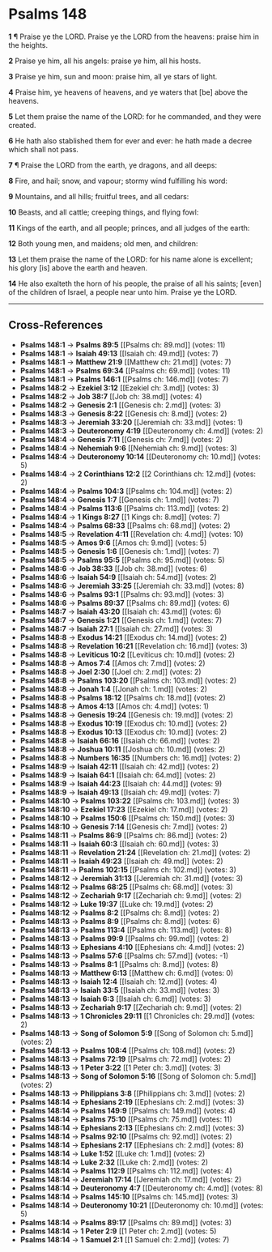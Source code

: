 # Psalms 148

**1** ¶ Praise ye the LORD. Praise ye the LORD from the heavens: praise him in the heights.

**2** Praise ye him, all his angels: praise ye him, all his hosts.

**3** Praise ye him, sun and moon: praise him, all ye stars of light.

**4** Praise him, ye heavens of heavens, and ye waters that [be] above the heavens.

**5** Let them praise the name of the LORD: for he commanded, and they were created.

**6** He hath also stablished them for ever and ever: he hath made a decree which shall not pass.

**7** ¶ Praise the LORD from the earth, ye dragons, and all deeps:

**8** Fire, and hail; snow, and vapour; stormy wind fulfilling his word:

**9** Mountains, and all hills; fruitful trees, and all cedars:

**10** Beasts, and all cattle; creeping things, and flying fowl:

**11** Kings of the earth, and all people; princes, and all judges of the earth:

**12** Both young men, and maidens; old men, and children:

**13** Let them praise the name of the LORD: for his name alone is excellent; his glory [is] above the earth and heaven.

**14** He also exalteth the horn of his people, the praise of all his saints; [even] of the children of Israel, a people near unto him. Praise ye the LORD.

---

## Cross-References

- **Psalms 148:1** → **Psalms 89:5** [[Psalms ch: 89.md]] (votes: 11)
- **Psalms 148:1** → **Isaiah 49:13** [[Isaiah ch: 49.md]] (votes: 7)
- **Psalms 148:1** → **Matthew 21:9** [[Matthew ch: 21.md]] (votes: 7)
- **Psalms 148:1** → **Psalms 69:34** [[Psalms ch: 69.md]] (votes: 11)
- **Psalms 148:1** → **Psalms 146:1** [[Psalms ch: 146.md]] (votes: 7)
- **Psalms 148:2** → **Ezekiel 3:12** [[Ezekiel ch: 3.md]] (votes: 3)
- **Psalms 148:2** → **Job 38:7** [[Job ch: 38.md]] (votes: 4)
- **Psalms 148:2** → **Genesis 2:1** [[Genesis ch: 2.md]] (votes: 3)
- **Psalms 148:3** → **Genesis 8:22** [[Genesis ch: 8.md]] (votes: 2)
- **Psalms 148:3** → **Jeremiah 33:20** [[Jeremiah ch: 33.md]] (votes: 1)
- **Psalms 148:3** → **Deuteronomy 4:19** [[Deuteronomy ch: 4.md]] (votes: 2)
- **Psalms 148:4** → **Genesis 7:11** [[Genesis ch: 7.md]] (votes: 2)
- **Psalms 148:4** → **Nehemiah 9:6** [[Nehemiah ch: 9.md]] (votes: 3)
- **Psalms 148:4** → **Deuteronomy 10:14** [[Deuteronomy ch: 10.md]] (votes: 5)
- **Psalms 148:4** → **2 Corinthians 12:2** [[2 Corinthians ch: 12.md]] (votes: 2)
- **Psalms 148:4** → **Psalms 104:3** [[Psalms ch: 104.md]] (votes: 2)
- **Psalms 148:4** → **Genesis 1:7** [[Genesis ch: 1.md]] (votes: 7)
- **Psalms 148:4** → **Psalms 113:6** [[Psalms ch: 113.md]] (votes: 2)
- **Psalms 148:4** → **1 Kings 8:27** [[1 Kings ch: 8.md]] (votes: 7)
- **Psalms 148:4** → **Psalms 68:33** [[Psalms ch: 68.md]] (votes: 2)
- **Psalms 148:5** → **Revelation 4:11** [[Revelation ch: 4.md]] (votes: 10)
- **Psalms 148:5** → **Amos 9:6** [[Amos ch: 9.md]] (votes: 5)
- **Psalms 148:5** → **Genesis 1:6** [[Genesis ch: 1.md]] (votes: 7)
- **Psalms 148:5** → **Psalms 95:5** [[Psalms ch: 95.md]] (votes: 5)
- **Psalms 148:6** → **Job 38:33** [[Job ch: 38.md]] (votes: 6)
- **Psalms 148:6** → **Isaiah 54:9** [[Isaiah ch: 54.md]] (votes: 2)
- **Psalms 148:6** → **Jeremiah 33:25** [[Jeremiah ch: 33.md]] (votes: 8)
- **Psalms 148:6** → **Psalms 93:1** [[Psalms ch: 93.md]] (votes: 3)
- **Psalms 148:6** → **Psalms 89:37** [[Psalms ch: 89.md]] (votes: 6)
- **Psalms 148:7** → **Isaiah 43:20** [[Isaiah ch: 43.md]] (votes: 6)
- **Psalms 148:7** → **Genesis 1:21** [[Genesis ch: 1.md]] (votes: 7)
- **Psalms 148:7** → **Isaiah 27:1** [[Isaiah ch: 27.md]] (votes: 3)
- **Psalms 148:8** → **Exodus 14:21** [[Exodus ch: 14.md]] (votes: 2)
- **Psalms 148:8** → **Revelation 16:21** [[Revelation ch: 16.md]] (votes: 3)
- **Psalms 148:8** → **Leviticus 10:2** [[Leviticus ch: 10.md]] (votes: 2)
- **Psalms 148:8** → **Amos 7:4** [[Amos ch: 7.md]] (votes: 2)
- **Psalms 148:8** → **Joel 2:30** [[Joel ch: 2.md]] (votes: 2)
- **Psalms 148:8** → **Psalms 103:20** [[Psalms ch: 103.md]] (votes: 2)
- **Psalms 148:8** → **Jonah 1:4** [[Jonah ch: 1.md]] (votes: 2)
- **Psalms 148:8** → **Psalms 18:12** [[Psalms ch: 18.md]] (votes: 2)
- **Psalms 148:8** → **Amos 4:13** [[Amos ch: 4.md]] (votes: 1)
- **Psalms 148:8** → **Genesis 19:24** [[Genesis ch: 19.md]] (votes: 2)
- **Psalms 148:8** → **Exodus 10:19** [[Exodus ch: 10.md]] (votes: 2)
- **Psalms 148:8** → **Exodus 10:13** [[Exodus ch: 10.md]] (votes: 2)
- **Psalms 148:8** → **Isaiah 66:16** [[Isaiah ch: 66.md]] (votes: 2)
- **Psalms 148:8** → **Joshua 10:11** [[Joshua ch: 10.md]] (votes: 2)
- **Psalms 148:8** → **Numbers 16:35** [[Numbers ch: 16.md]] (votes: 2)
- **Psalms 148:9** → **Isaiah 42:11** [[Isaiah ch: 42.md]] (votes: 2)
- **Psalms 148:9** → **Isaiah 64:1** [[Isaiah ch: 64.md]] (votes: 2)
- **Psalms 148:9** → **Isaiah 44:23** [[Isaiah ch: 44.md]] (votes: 9)
- **Psalms 148:9** → **Isaiah 49:13** [[Isaiah ch: 49.md]] (votes: 7)
- **Psalms 148:10** → **Psalms 103:22** [[Psalms ch: 103.md]] (votes: 3)
- **Psalms 148:10** → **Ezekiel 17:23** [[Ezekiel ch: 17.md]] (votes: 2)
- **Psalms 148:10** → **Psalms 150:6** [[Psalms ch: 150.md]] (votes: 3)
- **Psalms 148:10** → **Genesis 7:14** [[Genesis ch: 7.md]] (votes: 2)
- **Psalms 148:11** → **Psalms 86:9** [[Psalms ch: 86.md]] (votes: 2)
- **Psalms 148:11** → **Isaiah 60:3** [[Isaiah ch: 60.md]] (votes: 3)
- **Psalms 148:11** → **Revelation 21:24** [[Revelation ch: 21.md]] (votes: 2)
- **Psalms 148:11** → **Isaiah 49:23** [[Isaiah ch: 49.md]] (votes: 2)
- **Psalms 148:11** → **Psalms 102:15** [[Psalms ch: 102.md]] (votes: 3)
- **Psalms 148:12** → **Jeremiah 31:13** [[Jeremiah ch: 31.md]] (votes: 3)
- **Psalms 148:12** → **Psalms 68:25** [[Psalms ch: 68.md]] (votes: 3)
- **Psalms 148:12** → **Zechariah 9:17** [[Zechariah ch: 9.md]] (votes: 2)
- **Psalms 148:12** → **Luke 19:37** [[Luke ch: 19.md]] (votes: 2)
- **Psalms 148:12** → **Psalms 8:2** [[Psalms ch: 8.md]] (votes: 2)
- **Psalms 148:13** → **Psalms 8:9** [[Psalms ch: 8.md]] (votes: 6)
- **Psalms 148:13** → **Psalms 113:4** [[Psalms ch: 113.md]] (votes: 8)
- **Psalms 148:13** → **Psalms 99:9** [[Psalms ch: 99.md]] (votes: 2)
- **Psalms 148:13** → **Ephesians 4:10** [[Ephesians ch: 4.md]] (votes: 2)
- **Psalms 148:13** → **Psalms 57:6** [[Psalms ch: 57.md]] (votes: -1)
- **Psalms 148:13** → **Psalms 8:1** [[Psalms ch: 8.md]] (votes: 8)
- **Psalms 148:13** → **Matthew 6:13** [[Matthew ch: 6.md]] (votes: 0)
- **Psalms 148:13** → **Isaiah 12:4** [[Isaiah ch: 12.md]] (votes: 4)
- **Psalms 148:13** → **Isaiah 33:5** [[Isaiah ch: 33.md]] (votes: 3)
- **Psalms 148:13** → **Isaiah 6:3** [[Isaiah ch: 6.md]] (votes: 3)
- **Psalms 148:13** → **Zechariah 9:17** [[Zechariah ch: 9.md]] (votes: 2)
- **Psalms 148:13** → **1 Chronicles 29:11** [[1 Chronicles ch: 29.md]] (votes: 2)
- **Psalms 148:13** → **Song of Solomon 5:9** [[Song of Solomon ch: 5.md]] (votes: 2)
- **Psalms 148:13** → **Psalms 108:4** [[Psalms ch: 108.md]] (votes: 2)
- **Psalms 148:13** → **Psalms 72:19** [[Psalms ch: 72.md]] (votes: 2)
- **Psalms 148:13** → **1 Peter 3:22** [[1 Peter ch: 3.md]] (votes: 3)
- **Psalms 148:13** → **Song of Solomon 5:16** [[Song of Solomon ch: 5.md]] (votes: 2)
- **Psalms 148:13** → **Philippians 3:8** [[Philippians ch: 3.md]] (votes: 2)
- **Psalms 148:14** → **Ephesians 2:19** [[Ephesians ch: 2.md]] (votes: 3)
- **Psalms 148:14** → **Psalms 149:9** [[Psalms ch: 149.md]] (votes: 4)
- **Psalms 148:14** → **Psalms 75:10** [[Psalms ch: 75.md]] (votes: 11)
- **Psalms 148:14** → **Ephesians 2:13** [[Ephesians ch: 2.md]] (votes: 3)
- **Psalms 148:14** → **Psalms 92:10** [[Psalms ch: 92.md]] (votes: 2)
- **Psalms 148:14** → **Ephesians 2:17** [[Ephesians ch: 2.md]] (votes: 8)
- **Psalms 148:14** → **Luke 1:52** [[Luke ch: 1.md]] (votes: 2)
- **Psalms 148:14** → **Luke 2:32** [[Luke ch: 2.md]] (votes: 2)
- **Psalms 148:14** → **Psalms 112:9** [[Psalms ch: 112.md]] (votes: 4)
- **Psalms 148:14** → **Jeremiah 17:14** [[Jeremiah ch: 17.md]] (votes: 2)
- **Psalms 148:14** → **Deuteronomy 4:7** [[Deuteronomy ch: 4.md]] (votes: 8)
- **Psalms 148:14** → **Psalms 145:10** [[Psalms ch: 145.md]] (votes: 3)
- **Psalms 148:14** → **Deuteronomy 10:21** [[Deuteronomy ch: 10.md]] (votes: 5)
- **Psalms 148:14** → **Psalms 89:17** [[Psalms ch: 89.md]] (votes: 3)
- **Psalms 148:14** → **1 Peter 2:9** [[1 Peter ch: 2.md]] (votes: 5)
- **Psalms 148:14** → **1 Samuel 2:1** [[1 Samuel ch: 2.md]] (votes: 7)
